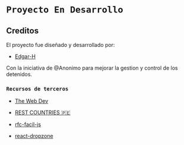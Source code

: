 # `Proyecto En Desarrollo`

## Creditos

El proyecto fue diseñado y desarrollado por:

- [Edgar-H](https://github.com/Edgar-H)

Con la iniciativa de @Anonimo para mejorar la gestion y control de los detenidos.

### `Recursos de terceros`

- [The Web Dev](https://thewebdev.info/mexican-states-array-and-select-element/)

- [REST COUNTRIES 🇵🇪](https://restcountries.com/)

- [rfc-facil-js](https://github.com/josketres/rfc-facil-js)

- [react-dropzone](https://react-dropzone.js.org/)
